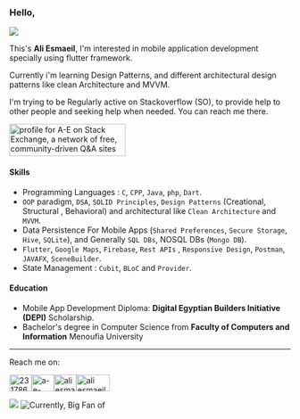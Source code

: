 ### Hello,
![](https://komarev.com/ghpvc/?username=AliEsmaeil&color=dc143c&style=for-the-badge)

This's **Ali Esmaeil**, I'm interested in mobile application development specially using flutter framework.

Currently i'm learning Design Patterns, and different architectural design patterns like clean Architecture and MVVM.

I'm trying to be Regularly active on Stackoverflow (SO), to provide help to other people and seeking help when needed. You can reach me there.

<a href="https://stackoverflow.com/users/23178611/a-e?tab=profile"><img src="https://stackexchange.com/users/flair/30244630.png" width="208" height="58" alt="profile for A-E on Stack Exchange, a network of free, community-driven Q&amp;A sites" title="profile for A-E on Stack Exchange, a network of free, community-driven Q&amp;A sites"></a>
#### Skills
* Programming Languages : `C`, `CPP`, `Java`, `php`, `Dart`.
* `OOP` paradigm, `DSA`, `SOLID Principles`, `Design Patterns` (Creational, Structural , Behavioral) and architectural like `Clean Architecture` and `MVVM`.
* Data Persistence For Mobile Apps (`Shared Preferences`, `Secure Storage`, `Hive`, `SQLite`), and Generally `SQL DBs`, NOSQL DBs (`Mongo DB`).
* `Flutter`, `Google Maps`, `Firebase`, `Rest APIs` , `Responsive Design`, `Postman`, `JAVAFX`, `SceneBuilder`.
* State Management : `Cubit`, `BLoC` and `Provider`.

#### Education
* Mobile App Development Diploma:  **Digital Egyptian Builders Initiative (DEPI)** Scholarship.
* Bachelor's degree in Computer Science from **Faculty of Computers and Information** Menoufia University
___________________________________________________________________________________________________________________________________________________________________
Reach me on:

<a href="https://stackoverflow.com/users/23178611/a-e?tab=profile" target="_blank"><img align="center" src="https://raw.githubusercontent.com/rahuldkjain/github-profile-readme-generator/master/src/images/icons/Social/stack-overflow.svg" alt="23178611" height="30" width="40" /></a><a href="https://linkedin.com/in/a-e-68230b2b6" target="_blank"><img align="center" src="https://raw.githubusercontent.com/rahuldkjain/github-profile-readme-generator/master/src/images/icons/Social/linked-in-alt.svg" alt="a-e-68230b2b6" height="30" width="40" /></a><a href="https://x.com/AliEsmaeil35313" target="_blank"><img align="center" src="https://raw.githubusercontent.com/rahuldkjain/github-profile-readme-generator/master/src/images/icons/Social/twitter.svg" alt="ali esmaeil" height="30" width="40" /></a><a href="https://wuzzuf.net/me/Ali-Esmaeil-382ffe5b43" target="_blank"><img align="center" src="https://maharatech.gov.eg/theme/edumy/pix/wuzzuf/iconWuzzuf.png" alt="ali esmaeil" height="30" width="60" /></a>


<img src="https://github-readme-stats.vercel.app/api?username=AliEsmaeil&count_private=true&show_icons=true&hide_rank=false&cache_seconds=1800&theme=default&include_all_commits=true" />


<img src="https://github-readme-stats.vercel.app/api/top-langs/?username=AliEsmaeil&layout=compact&hide=cmake" alt="Currently, Big Fan of" />
